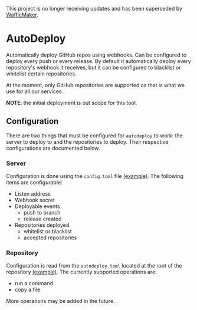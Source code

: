 This project is no longer receiving updates and has been superseded by [WaffleMaker](https://github.com/WaffleHacks/wafflemaker).

# AutoDeploy

Automatically deploy GitHub repos using webhooks.
Can be configured to deploy every push or every release.
By default it automatically deploy every repository's webhook it receives, but it can be configured to blacklist or whitelist certain repositories.

At the moment, only GitHub repositories are supported as that is what we use for all our services.

__NOTE__: the initial deployment is out scope for this tool.

## Configuration
There are two things that must be configured for `autodeploy` to work: the server to deploy to and the repositories to deploy.
Their respective configurations are documented below.

### Server
Configuration is done using the `config.toml` file [(example)](./config.example.toml).
The following items are configurable:
- Listen address
- Webhook secret
- Deployable events
  - push to branch
  - release created
- Repositories deployed
  - whitelist or blacklist
  - accepted repositories
  
### Repository
Configuration is read from the `autodeploy.toml` located at the root of the repository [(example)](./autodeploy.example.toml).
The currently supported operations are:
- run a command
- copy a file

More operations may be added in the future.
